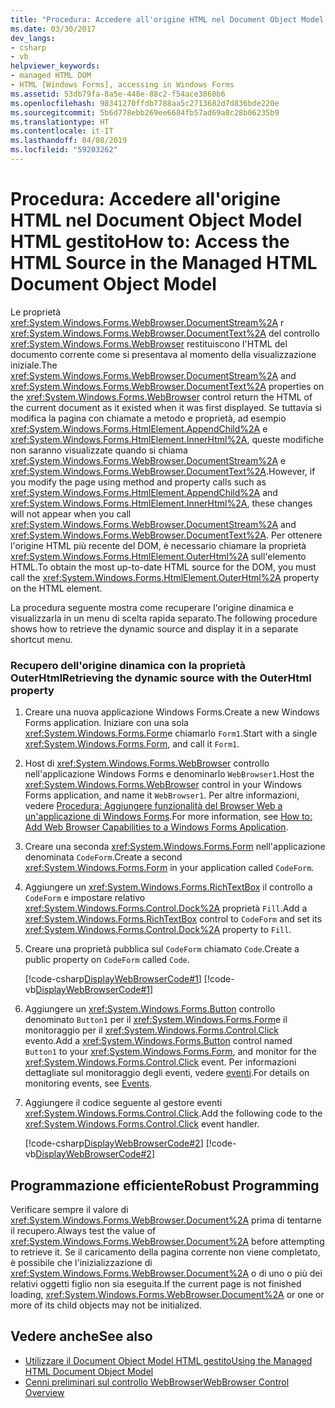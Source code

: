 ```yaml
---
title: "Procedura: Accedere all'origine HTML nel Document Object Model HTML gestito"
ms.date: 03/30/2017
dev_langs:
- csharp
- vb
helpviewer_keywords:
- managed HTML DOM
- HTML [Windows Forms], accessing in Windows Forms
ms.assetid: 53db79fa-8a5e-448e-88c2-f54ace3860b6
ms.openlocfilehash: 98341270ffdb7788aa5c2713682d7d836bde220e
ms.sourcegitcommit: 5b6d778ebb269ee6684fb57ad69a8c28b06235b9
ms.translationtype: HT
ms.contentlocale: it-IT
ms.lasthandoff: 04/08/2019
ms.locfileid: "59203262"
---
```

# <a name="how-to-access-the-html-source-in-the-managed-html-document-object-model"></a><span data-ttu-id="36a2a-102">Procedura: Accedere all'origine HTML nel Document Object Model HTML gestito</span><span class="sxs-lookup"><span data-stu-id="36a2a-102">How to: Access the HTML Source in the Managed HTML Document Object Model</span></span>
<span data-ttu-id="36a2a-103">Le proprietà <xref:System.Windows.Forms.WebBrowser.DocumentStream%2A> r <xref:System.Windows.Forms.WebBrowser.DocumentText%2A> del controllo <xref:System.Windows.Forms.WebBrowser> restituiscono l'HTML del documento corrente come si presentava al momento della visualizzazione iniziale.</span><span class="sxs-lookup"><span data-stu-id="36a2a-103">The <xref:System.Windows.Forms.WebBrowser.DocumentStream%2A> and <xref:System.Windows.Forms.WebBrowser.DocumentText%2A> properties on the <xref:System.Windows.Forms.WebBrowser> control return the HTML of the current document as it existed when it was first displayed.</span></span> <span data-ttu-id="36a2a-104">Se tuttavia si modifica la pagina con chiamate a metodo e proprietà, ad esempio <xref:System.Windows.Forms.HtmlElement.AppendChild%2A> e <xref:System.Windows.Forms.HtmlElement.InnerHtml%2A>, queste modifiche non saranno visualizzate quando si chiama <xref:System.Windows.Forms.WebBrowser.DocumentStream%2A> e <xref:System.Windows.Forms.WebBrowser.DocumentText%2A>.</span><span class="sxs-lookup"><span data-stu-id="36a2a-104">However, if you modify the page using method and property calls such as <xref:System.Windows.Forms.HtmlElement.AppendChild%2A> and <xref:System.Windows.Forms.HtmlElement.InnerHtml%2A>, these changes will not appear when you call <xref:System.Windows.Forms.WebBrowser.DocumentStream%2A> and <xref:System.Windows.Forms.WebBrowser.DocumentText%2A>.</span></span> <span data-ttu-id="36a2a-105">Per ottenere l'origine HTML più recente del DOM, è necessario chiamare la proprietà <xref:System.Windows.Forms.HtmlElement.OuterHtml%2A> sull'elemento HTML.</span><span class="sxs-lookup"><span data-stu-id="36a2a-105">To obtain the most up-to-date HTML source for the DOM, you must call the <xref:System.Windows.Forms.HtmlElement.OuterHtml%2A> property on the HTML element.</span></span>  
  
 <span data-ttu-id="36a2a-106">La procedura seguente mostra come recuperare l'origine dinamica e visualizzarla in un menu di scelta rapida separato.</span><span class="sxs-lookup"><span data-stu-id="36a2a-106">The following procedure shows how to retrieve the dynamic source and display it in a separate shortcut menu.</span></span>  
  
### <a name="retrieving-the-dynamic-source-with-the-outerhtml-property"></a><span data-ttu-id="36a2a-107">Recupero dell'origine dinamica con la proprietà OuterHtml</span><span class="sxs-lookup"><span data-stu-id="36a2a-107">Retrieving the dynamic source with the OuterHtml property</span></span>  
  
1.  <span data-ttu-id="36a2a-108">Creare una nuova applicazione Windows Forms.</span><span class="sxs-lookup"><span data-stu-id="36a2a-108">Create a new Windows Forms application.</span></span> <span data-ttu-id="36a2a-109">Iniziare con una sola <xref:System.Windows.Forms.Form>e chiamarlo `Form1`.</span><span class="sxs-lookup"><span data-stu-id="36a2a-109">Start with a single <xref:System.Windows.Forms.Form>, and call it `Form1`.</span></span>  
  
2.  <span data-ttu-id="36a2a-110">Host di <xref:System.Windows.Forms.WebBrowser> controllo nell'applicazione Windows Forms e denominarlo `WebBrowser1`.</span><span class="sxs-lookup"><span data-stu-id="36a2a-110">Host the <xref:System.Windows.Forms.WebBrowser> control in your Windows Forms application, and name it `WebBrowser1`.</span></span> <span data-ttu-id="36a2a-111">Per altre informazioni, vedere [Procedura: Aggiungere funzionalità del Browser Web a un'applicazione di Windows Forms](how-to-add-web-browser-capabilities-to-a-windows-forms-application.md).</span><span class="sxs-lookup"><span data-stu-id="36a2a-111">For more information, see [How to: Add Web Browser Capabilities to a Windows Forms Application](how-to-add-web-browser-capabilities-to-a-windows-forms-application.md).</span></span>  
  
3.  <span data-ttu-id="36a2a-112">Creare una seconda <xref:System.Windows.Forms.Form> nell'applicazione denominata `CodeForm`.</span><span class="sxs-lookup"><span data-stu-id="36a2a-112">Create a second <xref:System.Windows.Forms.Form> in your application called `CodeForm`.</span></span>  
  
4.  <span data-ttu-id="36a2a-113">Aggiungere un <xref:System.Windows.Forms.RichTextBox> il controllo a `CodeForm` e impostare relativo <xref:System.Windows.Forms.Control.Dock%2A> proprietà `Fill`.</span><span class="sxs-lookup"><span data-stu-id="36a2a-113">Add a <xref:System.Windows.Forms.RichTextBox> control to `CodeForm` and set its <xref:System.Windows.Forms.Control.Dock%2A> property to `Fill`.</span></span>  
  
5.  <span data-ttu-id="36a2a-114">Creare una proprietà pubblica sul `CodeForm` chiamato `Code`.</span><span class="sxs-lookup"><span data-stu-id="36a2a-114">Create a public property on `CodeForm` called `Code`.</span></span>  
  
     [!code-csharp[DisplayWebBrowserCode#1](~/samples/snippets/csharp/VS_Snippets_Winforms/DisplayWebBrowserCode/CS/CodeForm.cs#1)]
     [!code-vb[DisplayWebBrowserCode#1](~/samples/snippets/visualbasic/VS_Snippets_Winforms/DisplayWebBrowserCode/VB/CodeForm.vb#1)]  
  
6.  <span data-ttu-id="36a2a-115">Aggiungere un <xref:System.Windows.Forms.Button> controllo denominato `Button1` per il <xref:System.Windows.Forms.Form>e il monitoraggio per il <xref:System.Windows.Forms.Control.Click> evento.</span><span class="sxs-lookup"><span data-stu-id="36a2a-115">Add a <xref:System.Windows.Forms.Button> control named `Button1` to your <xref:System.Windows.Forms.Form>, and monitor for the <xref:System.Windows.Forms.Control.Click> event.</span></span> <span data-ttu-id="36a2a-116">Per informazioni dettagliate sul monitoraggio degli eventi, vedere [eventi](../../../standard/events/index.md).</span><span class="sxs-lookup"><span data-stu-id="36a2a-116">For details on monitoring events, see [Events](../../../standard/events/index.md).</span></span>  
  
7.  <span data-ttu-id="36a2a-117">Aggiungere il codice seguente al gestore eventi <xref:System.Windows.Forms.Control.Click>.</span><span class="sxs-lookup"><span data-stu-id="36a2a-117">Add the following code to the <xref:System.Windows.Forms.Control.Click> event handler.</span></span>  
  
     [!code-csharp[DisplayWebBrowserCode#2](~/samples/snippets/csharp/VS_Snippets_Winforms/DisplayWebBrowserCode/CS/Form1.cs#2)]
     [!code-vb[DisplayWebBrowserCode#2](~/samples/snippets/visualbasic/VS_Snippets_Winforms/DisplayWebBrowserCode/VB/Form1.vb#2)]  
  
## <a name="robust-programming"></a><span data-ttu-id="36a2a-118">Programmazione efficiente</span><span class="sxs-lookup"><span data-stu-id="36a2a-118">Robust Programming</span></span>  
 <span data-ttu-id="36a2a-119">Verificare sempre il valore di <xref:System.Windows.Forms.WebBrowser.Document%2A> prima di tentarne il recupero.</span><span class="sxs-lookup"><span data-stu-id="36a2a-119">Always test the value of <xref:System.Windows.Forms.WebBrowser.Document%2A> before attempting to retrieve it.</span></span> <span data-ttu-id="36a2a-120">Se il caricamento della pagina corrente non viene completato, è possibile che l'inizializzazione di <xref:System.Windows.Forms.WebBrowser.Document%2A> o di uno o più dei relativi oggetti figlio non sia eseguita.</span><span class="sxs-lookup"><span data-stu-id="36a2a-120">If the current page is not finished loading, <xref:System.Windows.Forms.WebBrowser.Document%2A> or one or more of its child objects may not be initialized.</span></span>  
  
## <a name="see-also"></a><span data-ttu-id="36a2a-121">Vedere anche</span><span class="sxs-lookup"><span data-stu-id="36a2a-121">See also</span></span>

- [<span data-ttu-id="36a2a-122">Utilizzare il Document Object Model HTML gestito</span><span class="sxs-lookup"><span data-stu-id="36a2a-122">Using the Managed HTML Document Object Model</span></span>](using-the-managed-html-document-object-model.md)
- [<span data-ttu-id="36a2a-123">Cenni preliminari sul controllo WebBrowser</span><span class="sxs-lookup"><span data-stu-id="36a2a-123">WebBrowser Control Overview</span></span>](webbrowser-control-overview.md)
